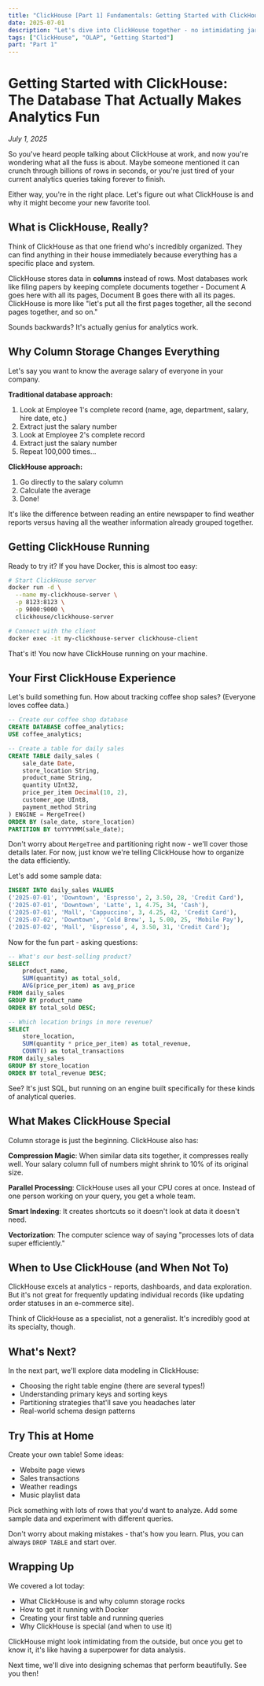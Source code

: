 ```yaml
---
title: "ClickHouse [Part 1] Fundamentals: Getting Started with ClickHouse: The Database That Actually Makes Analytics Fun"
date: 2025-07-01
description: "Let's dive into ClickHouse together - no intimidating jargon, just a warm welcome to your new favorite database."
tags: ["ClickHouse", "OLAP", "Getting Started"]
part: "Part 1"
---
```

# Getting Started with ClickHouse: The Database That Actually Makes Analytics Fun

*July 1, 2025*

So you've heard people talking about ClickHouse at work, and now you're wondering what all the fuss is about. Maybe someone mentioned it can crunch through billions of rows in seconds, or you're just tired of your current analytics queries taking forever to finish. 

Either way, you're in the right place. Let's figure out what ClickHouse is and why it might become your new favorite tool.

## What is ClickHouse, Really?

Think of ClickHouse as that one friend who's incredibly organized. They can find anything in their house immediately because everything has a specific place and system.

ClickHouse stores data in **columns** instead of rows. Most databases work like filing papers by keeping complete documents together - Document A goes here with all its pages, Document B goes there with all its pages. ClickHouse is more like "let's put all the first pages together, all the second pages together, and so on."

Sounds backwards? It's actually genius for analytics work.


## Why Column Storage Changes Everything

Let's say you want to know the average salary of everyone in your company.

**Traditional database approach:**
1. Look at Employee 1's complete record (name, age, department, salary, hire date, etc.)
2. Extract just the salary number
3. Look at Employee 2's complete record  
4. Extract just the salary number
5. Repeat 100,000 times...

**ClickHouse approach:**
1. Go directly to the salary column
2. Calculate the average
3. Done!

It's like the difference between reading an entire newspaper to find weather reports versus having all the weather information already grouped together.

## Getting ClickHouse Running

Ready to try it? If you have Docker, this is almost too easy:

```bash
# Start ClickHouse server
docker run -d \
  --name my-clickhouse-server \
  -p 8123:8123 \
  -p 9000:9000 \
  clickhouse/clickhouse-server

# Connect with the client
docker exec -it my-clickhouse-server clickhouse-client
```

That's it! You now have ClickHouse running on your machine.

## Your First ClickHouse Experience

Let's build something fun. How about tracking coffee shop sales? (Everyone loves coffee data.)

```sql
-- Create our coffee shop database
CREATE DATABASE coffee_analytics;
USE coffee_analytics;

-- Create a table for daily sales
CREATE TABLE daily_sales (
    sale_date Date,
    store_location String,
    product_name String,
    quantity UInt32,
    price_per_item Decimal(10, 2),
    customer_age UInt8,
    payment_method String
) ENGINE = MergeTree()
ORDER BY (sale_date, store_location)
PARTITION BY toYYYYMM(sale_date);
```

Don't worry about `MergeTree` and partitioning right now - we'll cover those details later. For now, just know we're telling ClickHouse how to organize the data efficiently.

Let's add some sample data:

```sql
INSERT INTO daily_sales VALUES
('2025-07-01', 'Downtown', 'Espresso', 2, 3.50, 28, 'Credit Card'),
('2025-07-01', 'Downtown', 'Latte', 1, 4.75, 34, 'Cash'),
('2025-07-01', 'Mall', 'Cappuccino', 3, 4.25, 42, 'Credit Card'),
('2025-07-02', 'Downtown', 'Cold Brew', 1, 5.00, 25, 'Mobile Pay'),
('2025-07-02', 'Mall', 'Espresso', 4, 3.50, 31, 'Credit Card');
```

Now for the fun part - asking questions:

```sql
-- What's our best-selling product?
SELECT 
    product_name,
    SUM(quantity) as total_sold,
    AVG(price_per_item) as avg_price
FROM daily_sales
GROUP BY product_name
ORDER BY total_sold DESC;

-- Which location brings in more revenue?
SELECT 
    store_location,
    SUM(quantity * price_per_item) as total_revenue,
    COUNT() as total_transactions
FROM daily_sales  
GROUP BY store_location
ORDER BY total_revenue DESC;
```

See? It's just SQL, but running on an engine built specifically for these kinds of analytical queries.


## What Makes ClickHouse Special

Column storage is just the beginning. ClickHouse also has:

**Compression Magic**: When similar data sits together, it compresses really well. Your salary column full of numbers might shrink to 10% of its original size.

**Parallel Processing**: ClickHouse uses all your CPU cores at once. Instead of one person working on your query, you get a whole team.

**Smart Indexing**: It creates shortcuts so it doesn't look at data it doesn't need.

**Vectorization**: The computer science way of saying "processes lots of data super efficiently."

## When to Use ClickHouse (and When Not To)

ClickHouse excels at analytics - reports, dashboards, and data exploration. But it's not great for frequently updating individual records (like updating order statuses in an e-commerce site).

Think of ClickHouse as a specialist, not a generalist. It's incredibly good at its specialty, though.

## What's Next?

In the next part, we'll explore data modeling in ClickHouse:
- Choosing the right table engine (there are several types!)
- Understanding primary keys and sorting keys  
- Partitioning strategies that'll save you headaches later
- Real-world schema design patterns

## Try This at Home

Create your own table! Some ideas:
- Website page views
- Sales transactions  
- Weather readings
- Music playlist data

Pick something with lots of rows that you'd want to analyze. Add some sample data and experiment with different queries.

Don't worry about making mistakes - that's how you learn. Plus, you can always `DROP TABLE` and start over.

## Wrapping Up

We covered a lot today:
- What ClickHouse is and why column storage rocks
- How to get it running with Docker
- Creating your first table and running queries
- Why ClickHouse is special (and when to use it)

ClickHouse might look intimidating from the outside, but once you get to know it, it's like having a superpower for data analysis.

Next time, we'll dive into designing schemas that perform beautifully. See you then!